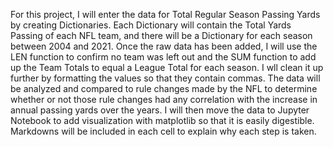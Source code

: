 For this project, I will enter the data for Total Regular Season Passing Yards by creating Dictionaries. Each Dictionary will contain the Total Yards Passing of each NFL team, and there will be a Dictionary for each season between 2004 and 2021. Once the raw data has been added, I will use the LEN function to confirm no team was left out and the SUM function to add up the Team Totals to equal a League Total for each season. I wll clean it up further by formatting the values so that they contain commas. The data will be analyzed and compared to rule changes made by the NFL to determine whether or not those rule changes had any correlation with the increase in annual passing yards over the years. I will then move the data to Jupyter Notebook to add visualization with matplotlib so that it is easily digestible. Markdowns will be included in each cell to explain why each step is taken.